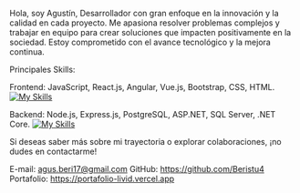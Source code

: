 Hola, soy Agustín, Desarrollador con gran enfoque en la innovación y la calidad en cada proyecto. Me apasiona resolver problemas complejos y trabajar en equipo para crear soluciones que impacten positivamente en la sociedad. Estoy comprometido con el avance tecnológico y la mejora continua.

Principales Skills:

Frontend: JavaScript, React.js, Angular, Vue.js, Bootstrap, CSS, HTML.
[![My Skills](https://skillicons.dev/icons?i=js,react,github,c#,html,css,wasm)](https://skillicons.dev)


Backend: Node.js, Express.js, PostgreSQL, ASP.NET, SQL Server, .NET Core.
[![My Skills](https://skillicons.dev/icons?i=mysql,docker,dotnet,express,java,nodejs,postgres,postman)](https://skillicons.dev)

Si deseas saber más sobre mi trayectoria o explorar colaboraciones, ¡no dudes en contactarme!

E-mail: agus.beri17@gmail.com
GitHub: https://github.com/Beristu4
Portafolio: https://portafolio-livid.vercel.app
